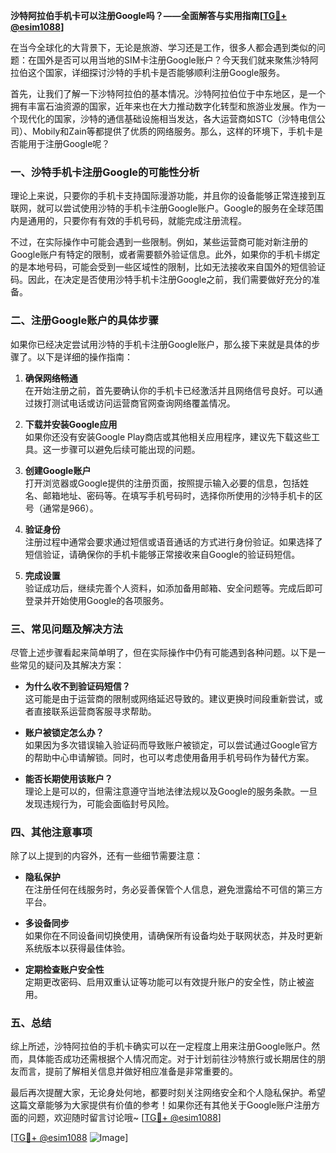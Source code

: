 **沙特阿拉伯手机卡可以注册Google吗？——全面解答与实用指南[[TG💪+ @esim1088](https://t.me/s/esim1088)]**

在当今全球化的大背景下，无论是旅游、学习还是工作，很多人都会遇到类似的问题：在国外是否可以用当地的SIM卡注册Google账户？今天我们就来聚焦沙特阿拉伯这个国家，详细探讨沙特的手机卡是否能够顺利注册Google服务。

首先，让我们了解一下沙特阿拉伯的基本情况。沙特阿拉伯位于中东地区，是一个拥有丰富石油资源的国家，近年来也在大力推动数字化转型和旅游业发展。作为一个现代化的国家，沙特的通信基础设施相当发达，各大运营商如STC（沙特电信公司）、Mobily和Zain等都提供了优质的网络服务。那么，这样的环境下，手机卡是否能用于注册Google呢？

### **一、沙特手机卡注册Google的可能性分析**

理论上来说，只要你的手机卡支持国际漫游功能，并且你的设备能够正常连接到互联网，就可以尝试使用沙特的手机卡注册Google账户。Google的服务在全球范围内是通用的，只要你有有效的手机号码，就能完成注册流程。

不过，在实际操作中可能会遇到一些限制。例如，某些运营商可能对新注册的Google账户有特定的限制，或者需要额外验证信息。此外，如果你的手机卡绑定的是本地号码，可能会受到一些区域性的限制，比如无法接收来自国外的短信验证码。因此，在决定是否使用沙特手机卡注册Google之前，我们需要做好充分的准备。

### **二、注册Google账户的具体步骤**

如果你已经决定尝试用沙特的手机卡注册Google账户，那么接下来就是具体的步骤了。以下是详细的操作指南：

1. **确保网络畅通**  
   在开始注册之前，首先要确认你的手机卡已经激活并且网络信号良好。可以通过拨打测试电话或访问运营商官网查询网络覆盖情况。

2. **下载并安装Google应用**  
   如果你还没有安装Google Play商店或其他相关应用程序，建议先下载这些工具。这一步骤可以避免后续可能出现的问题。

3. **创建Google账户**  
   打开浏览器或Google提供的注册页面，按照提示输入必要的信息，包括姓名、邮箱地址、密码等。在填写手机号码时，选择你所使用的沙特手机卡的区号（通常是966）。

4. **验证身份**  
   注册过程中通常会要求通过短信或语音通话的方式进行身份验证。如果选择了短信验证，请确保你的手机卡能够正常接收来自Google的验证码短信。

5. **完成设置**  
   验证成功后，继续完善个人资料，如添加备用邮箱、安全问题等。完成后即可登录并开始使用Google的各项服务。

### **三、常见问题及解决方法**

尽管上述步骤看起来简单明了，但在实际操作中仍有可能遇到各种问题。以下是一些常见的疑问及其解决方案：

- **为什么收不到验证码短信？**  
  这可能是由于运营商的限制或网络延迟导致的。建议更换时间段重新尝试，或者直接联系运营商客服寻求帮助。

- **账户被锁定怎么办？**  
  如果因为多次错误输入验证码而导致账户被锁定，可以尝试通过Google官方的帮助中心申请解锁。同时，也可以考虑使用备用手机号码作为替代方案。

- **能否长期使用该账户？**  
  理论上是可以的，但需注意遵守当地法律法规以及Google的服务条款。一旦发现违规行为，可能会面临封号风险。

### **四、其他注意事项**

除了以上提到的内容外，还有一些细节需要注意：

- **隐私保护**  
  在注册任何在线服务时，务必妥善保管个人信息，避免泄露给不可信的第三方平台。

- **多设备同步**  
  如果你在不同设备间切换使用，请确保所有设备均处于联网状态，并及时更新系统版本以获得最佳体验。

- **定期检查账户安全性**  
  定期更改密码、启用双重认证等功能可以有效提升账户的安全性，防止被盗用。

### **五、总结**

综上所述，沙特阿拉伯的手机卡确实可以在一定程度上用来注册Google账户。然而，具体能否成功还需根据个人情况而定。对于计划前往沙特旅行或长期居住的朋友而言，提前了解相关信息并做好相应准备是非常重要的。

最后再次提醒大家，无论身处何地，都要时刻关注网络安全和个人隐私保护。希望这篇文章能够为大家提供有价值的参考！如果你还有其他关于Google账户注册方面的问题，欢迎随时留言讨论哦~ [[TG💪+ @esim1088](https://t.me/s/esim1088)] 

[[TG💪+ @esim1088](https://t.me/s/esim1088) ![Image](https://i.postimg.cc/4NQfJmqS/Snipaste-2025-05-13-00-14-12.png)]